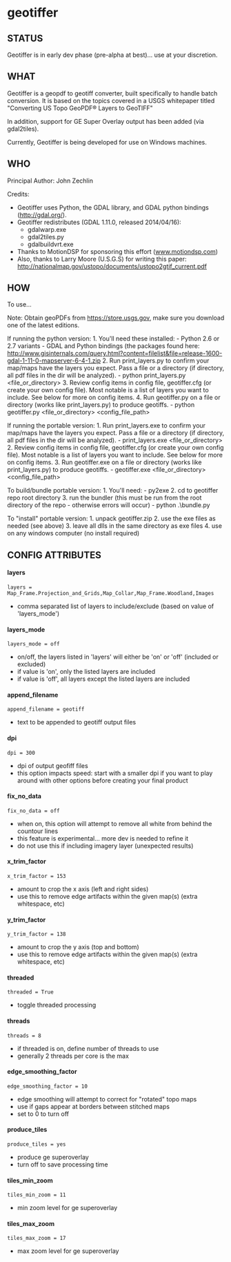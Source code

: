 # geotiffer

## STATUS

Geotiffer is in early dev phase (pre-alpha at best)... use at your discretion.

## WHAT

Geotiffer is a geopdf to geotiff converter, built specifically to handle batch conversion. It is based on the topics covered in a USGS whitepaper titled "Converting US Topo GeoPDF® Layers to GeoTIFF"

In addition, support for GE Super Overlay output has been added (via gdal2tiles).

Currently, Geotiffer is being developed for use on Windows machines.

## WHO

Principal Author: John Zechlin

Credits: 
- Geotiffer uses Python, the GDAL library, and GDAL python bindings (http://gdal.org/).
- Geotiffer redistributes (GDAL 1.11.0, released 2014/04/16):
  - gdalwarp.exe 
  - gdal2tiles.py
  - gdalbuildvrt.exe
- Thanks to MotionDSP for sponsoring this effort (www.motiondsp.com)
- Also, thanks to Larry Moore (U.S.G.S) for writing this paper: http://nationalmap.gov/ustopo/documents/ustopo2gtif_current.pdf 

## HOW

To use...

Note: Obtain geoPDFs from https://store.usgs.gov, make sure you download one of the latest editions.

If running the python version:
	1. You'll need these installed:
	  - Python 2.6 or 2.7 variants
	  - GDAL and Python bindings (the packages found here: http://www.gisinternals.com/query.html?content=filelist&file=release-1600-gdal-1-11-0-mapserver-6-4-1.zip
	2. Run print_layers.py to confirm your map/maps have the layers you expect. Pass a file or a directory (if directory, all pdf files in the dir will be analyzed).
		- python print_layers.py <file_or_directory>
	3. Review config items in config file, geotiffer.cfg (or create your own config file). Most notable is a list of layers you want to include. See below for more on config items.
	4. Run geotiffer.py on a file or directory (works like print_layers.py) to produce geotiffs.
		- python geotiffer.py <file_or_directory> <config_file_path>

If running the portable version:
	1. Run print_layers.exe to confirm your map/maps have the layers you expect. Pass a file or a directory (if directory, all pdf files in the dir will be analyzed).
	  - print_layers.exe <file_or_directory>
	2. Review config items in config file, geotiffer.cfg (or create your own config file). Most notable is a list of layers you want to include. See below for more on config items.
	3. Run geotiffer.exe on a file or directory (works like print_layers.py) to produce geotiffs.
	  - geotiffer.exe <file_or_directory> <config_file_path>

To build/bundle portable version:
	1. You'll need:
	  - py2exe
	2. cd to geotiffer repo root directory
	3. run the bundler (this must be run from the root directory of the repo - otherwise errors will occur)
	  - python .\bundle.py

To "install" portable version:
	1. unpack geotiffer.zip
	2. use the exe files as needed (see above)
	3. leave all dlls in the same directory as exe files
	4. use on any windows computer (no install required)

## CONFIG ATTRIBUTES

#### layers
`layers = Map_Frame.Projection_and_Grids,Map_Collar,Map_Frame.Woodland,Images`
- comma separated list of layers to include/exclude (based on value of 'layers_mode')

#### layers_mode
`layers_mode = off`
- on/off, the layers listed in 'layers' will either be 'on' or 'off' (included or excluded)
- if value is 'on', only the listed layers are included
- if value is 'off', all layers except the listed layers are included

#### append_filename
`append_filename = geotiff`
- text to be appended to geotiff output files

#### dpi
`dpi = 300`
- dpi of output geofiff files
- this option impacts speed: start with a smaller dpi if you want to play around with other options before creating your final product

#### fix_no_data
`fix_no_data = off`
- when on, this option will attempt to remove all white from behind the countour lines
- this feature is experimental... more dev is needed to refine it
- do not use this if including imagery layer (unexpected results)

#### x_trim_factor
`x_trim_factor = 153`
- amount to crop the x axis (left and right sides)
- use this to remove edge artifacts within the given map(s) (extra whitespace, etc)

#### y_trim_factor
`y_trim_factor = 138`
- amount to crop the y axis (top and bottom)
- use this to remove edge artifacts within the given map(s) (extra whitespace, etc)

#### threaded
`threaded = True`
- toggle threaded processing

#### threads
`threads = 8`
- if threaded is on, define number of threads to use
- generally 2 threads per core is the max

#### edge_smoothing_factor
`edge_smoothing_factor = 10`
- edge smoothing will attempt to correct for "rotated" topo maps
- use if gaps appear at borders between stitched maps
- set to 0 to turn off

#### produce_tiles
`produce_tiles = yes`
- produce ge superoverlay
- turn off to save processing time

#### tiles_min_zoom
`tiles_min_zoom = 11`
- min zoom level for ge superoverlay

#### tiles_max_zoom
`tiles_max_zoom = 17`
- max zoom level for ge superoverlay
